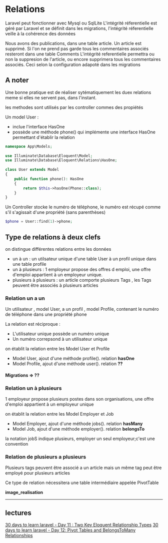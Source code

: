 # Relations

Laravel peut fonctionner avec Mysql ou SqlLite
L'intégrité réferentielle est géré par Laravel et se définit dans les migrations, l'intégrité réferentielle veille à la cohérence des données

Nous avons des publications, dans une table article. Un article est supprimé. Si l'on ne prend pas garde tous les commentaires associés resteront dans une table Comments
L'intégrité referentielle permettra ou non la suppresion de l'article, ou encore supprimera tous les commentaires associés. Ceci selon la configuration adapoté dans les migrations


## A noter 
Une bonne pratique est de réaliser sytématiquement les duex relations meme si elles ne servent pas, dans l'instant.

les methodes sont utilisés par les controller commes des propiétés

Un model User :
- inclue l'interface HasOne
- possède une méthode phone() qui implémente une interface HasOne permettant d'établir la relation
```php
namespace App\Models;
 
use Illuminate\Database\Eloquent\Model;
use Illuminate\Database\Eloquent\Relations\HasOne;
 
class User extends Model
{
    public function phone(): HasOne
    {
        return $this->hasOne(Phone::class);
    }
}
```
Un Controller stocke le numéro de téléphone, le numéro est récupé comme s'il s'agissait d'une propriété (sans parenthèses)

```php
$phone = User::find(1)->phone;
```

## Type de relations à deux clefs
on distingue différentes relations entre les données
- un à un : un utilsateur unique d'une table User à un profil unique dans une table profile
- un à plusieurs :  1 employeur propose des offres d emploi, une offre d'emploi appartient à un employeur unique. 
- plusieurs à plusieurs : un article comporte plusieurs Tags , les Tags peuvent être associés à plusieurs articles

### Relation un a un
Un utilisateur , model User, a un profil , model Profile, contenant le numéro de téléphone dans une propriété phone

La relation est réciproque :
- L'utilisateur unique possède un numéro unique 
- Un numéro correpsond à un utilisateur unique

on établit la relation entre les Model User et Profile
- Model User, ajout d'une méthode profile(). relation **hasOne**
- Model Profile, ajout d'une méthode user(). relation **??**


#### Migrations => ??


### Relation un à plusieurs
1 employeur propose plusieurs postes dans son organisations, une offre d'emploi appartient à un employeur unique

on établit la relation entre les Model Employer et Job
- Model Employer, ajout d'une méthode jobs(). relation **hasMany**
- Model Job, ajout d'une méthode employer(). relation **belongsTo**

la notation jobS indique plusieurs, employer un seul employeur;c'est une convention 

### Relation de plusieurs a plusieurs 
Plusieurs tags peuvent être associé a un article mais un même tag peut être employé pour plusieurs articles 

Ce type de relation nécessitera une table intermédiaire appelée PivotTable 

**image_realisation**



--- 
## lectures

[30 days to learn laravel - Day 11 : Two Key Eloquent Relationship Types](https://laracasts.com/episodes/3136) 
[30 days to learn laravel - Day 12: Pivot Tables and BelongsToMany Relationships]([https://laracasts.com/episodes/3136](https://laracasts.com/episodes/3137)) 

